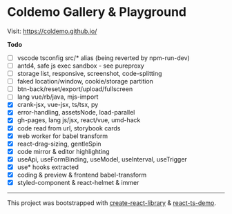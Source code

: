 # Coldemo Gallery & Playground

Visit: https://coldemo.github.io/

**Todo**

- [ ] vscode tsconfig src/\* alias (being reverted by npm-run-dev)
- [ ] antd4, safe js exec sandbox - see pureproxy
- [ ] storage list, responsive, screenshot, code-splitting
- [ ] faked location/window, cookie/storage partition
- [ ] btn-back/reset/export/upload/fullscreen
- [ ] lang vue/rb/java, mjs-import
- [x] crank-jsx, vue-jsx, ts/tsx, py
- [x] error-handling, assetsNode, load-parallel
- [x] gh-pages, lang js/jsx, react/vue, umd-hack
- [x] code read from url, storybook cards
- [x] web worker for babel transform
- [x] react-drag-sizing, gentleSpin
- [x] code mirror & editor highlighting
- [x] useApi, useFormBinding, useModel, useInterval, useTrigger
- [x] use\* hooks extracted
- [x] coding & preview & frontend babel-transform
- [x] styled-component & react-helmet & immer

---

This project was bootstrapped with [create-react-library](https://github.com/transitive-bullshit/create-react-library) & [react-ts-demo](https://github.com/fritx/react-ts-demo).
